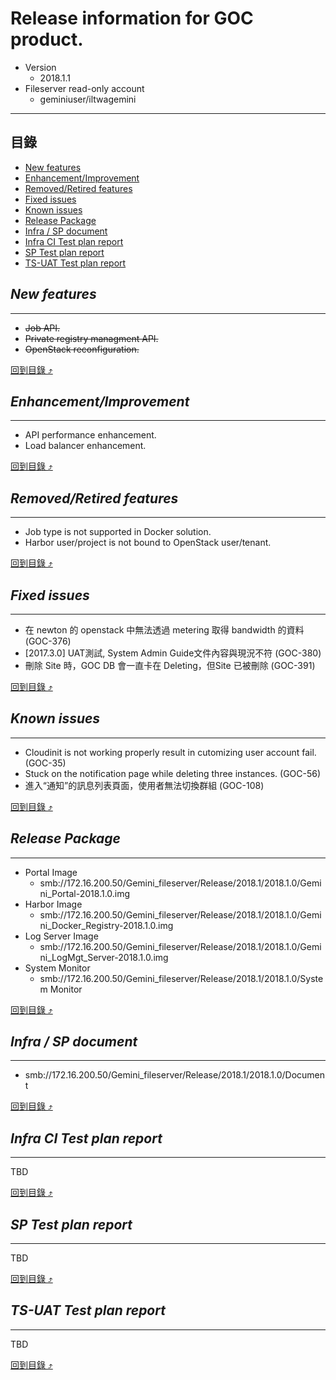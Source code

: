 # Release information for GOC product.
* Version
  * 2018.1.1
* Fileserver read-only account
  * geminiuser/iltwagemini
  
****

## 目錄
* [New features](#new-features)
* [Enhancement/Improvement](#enhancementimprovement)
* [Removed/Retired features](#removedretired-features)
* [Fixed issues](#fixed-issues)
* [Known issues](#known-issues)
* [Release Package](#release-package)
* [Infra / SP document](#infra--sp-document)
* [Infra CI Test plan report](#infra-ci-test-plan-report)
* [SP Test plan report](#sp-test-plan-report)
* [TS-UAT Test plan report](#ts-uat-test-plan-report)

## _New features_
------
* ~~Job API.~~
* ~~Private registry managment API.~~
* ~~OpenStack reconfiguration.~~

[回到目錄 :arrow_heading_up:](#目錄)

## _Enhancement/Improvement_
------
* API performance enhancement.
* Load balancer enhancement.

[回到目錄 :arrow_heading_up:](#目錄)

## _Removed/Retired features_
------
* Job type is not supported in Docker solution.
* Harbor user/project is not bound to OpenStack user/tenant.

[回到目錄 :arrow_heading_up:](#目錄)

## _Fixed issues_
------
* 在 newton 的 openstack 中無法透過 metering 取得 bandwidth 的資料 (GOC-376)
* [2017.3.0] UAT測試, System Admin Guide文件內容與現況不符 (GOC-380)
* 刪除 Site 時，GOC DB 會一直卡在 Deleting，但Site 已被刪除 (GOC-391)

[回到目錄 :arrow_heading_up:](#目錄)

## _Known issues_
------
* Cloudinit is not working properly result in cutomizing user account fail. (GOC-35)
* Stuck on the notification page while deleting three instances. (GOC-56)
* 進入“通知”的訊息列表頁面，使用者無法切換群組 (GOC-108)

[回到目錄 :arrow_heading_up:](#目錄)

## _Release Package_
------
* Portal Image
  * smb://172.16.200.50/Gemini_fileserver/Release/2018.1/2018.1.0/Gemini_Portal-2018.1.0.img
* Harbor Image
  * smb://172.16.200.50/Gemini_fileserver/Release/2018.1/2018.1.0/Gemini_Docker_Registry-2018.1.0.img
* Log Server Image
  * smb://172.16.200.50/Gemini_fileserver/Release/2018.1/2018.1.0/Gemini_LogMgt_Server-2018.1.0.img
* System Monitor
  * smb://172.16.200.50/Gemini_fileserver/Release/2018.1/2018.1.0/System Monitor

[回到目錄 :arrow_heading_up:](#目錄)

## _Infra / SP document_
------
* smb://172.16.200.50/Gemini_fileserver/Release/2018.1/2018.1.0/Document

[回到目錄 :arrow_heading_up:](#目錄)

## _Infra CI Test plan report_
------
TBD

[回到目錄 :arrow_heading_up:](#目錄)

## _SP Test plan report_
------
TBD

[回到目錄 :arrow_heading_up:](#目錄)

## _TS-UAT Test plan report_
------
TBD

[回到目錄 :arrow_heading_up:](#目錄)
